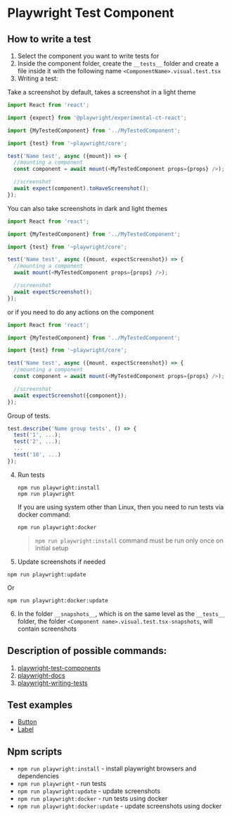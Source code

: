 # Playwright Test Component

## How to write a test

1. Select the component you want to write tests for
2. Inside the component folder, create the `__tests__` folder and create a file inside it with the following name `<ComponentName>.visual.test.tsx`
3. Writing a test:

Take a screenshot by default, takes a screenshot in a light theme

```ts
import React from 'react';

import {expect} from '@playwright/experimental-ct-react';

import {MyTestedComponent} from '../MyTestedComponent';

import {test} from '~playwright/core';

test('Name test', async ({mount}) => {
  //mounting a component
  const component = await mount(<MyTestedComponent props={props} />);

  //screenshot
  await expect(component).toHaveScreenshot();
});
```

You can also take screenshots in dark and light themes

```ts
import React from 'react';

import {MyTestedComponent} from '../MyTestedComponent';

import {test} from '~playwright/core';

test('Name test', async ({mount, expectScreenshot}) => {
  //mounting a component
  await mount(<MyTestedComponent props={props} />);

  //screenshot
  await expectScreenshot();
});
```

or if you need to do any actions on the component

```ts
import React from 'react';

import {MyTestedComponent} from '../MyTestedComponent';

import {test} from '~playwright/core';

test('Name test', async ({mount, expectScreenshot}) => {
  //mounting a component
  const component = await mount(<MyTestedComponent props={props} />);

  //screenshot
  await expectScreenshot({component});
});
```

Group of tests.

```ts
test.describe('Name group tests', () => {
  test('1', ...);
  test('2', ...);
  ...
  test('10', ...)
});
```

4. Run tests

   ```shell
   npm run playwright:install
   npm run playwright
   ```

   If you are using system other than Linux, then you need to run tests via docker command:

   ```shell
   npm run playwright:docker
   ```

   > `npm run playwright:install` command must be run only once on initial setup

5. Update screenshots if needed

```shell
npm run playwright:update
```

Or

```shell
npm run playwright:docker:update
```

6. In the folder `__snapshots__`, which is on the same level as the `__tests__` folder, the folder `<Component name>.visual.test.tsx-snapshots`, will contain screenshots

## Description of possible commands:

1. [playwright-test-components](https://playwright.dev/docs/test-components)
2. [playwright-docs](https://playwright.dev/docs/api/class-test)
3. [playwright-writing-tests](https://playwright.dev/docs/writing-tests)

## Test examples

- [Button](../src/components/Button/__tests__/Button.visual.test.tsx)
- [Label](../src/components/Label/__tests__//Label.visual.test.tsx)

## Npm scripts

- `npm run playwright:install` - install playwright browsers and dependencies
- `npm run playwright` - run tests
- `npm run playwright:update` - update screenshots
- `npm run playwright:docker` - run tests using docker
- `npm run playwright:docker:update` - update screenshots using docker
